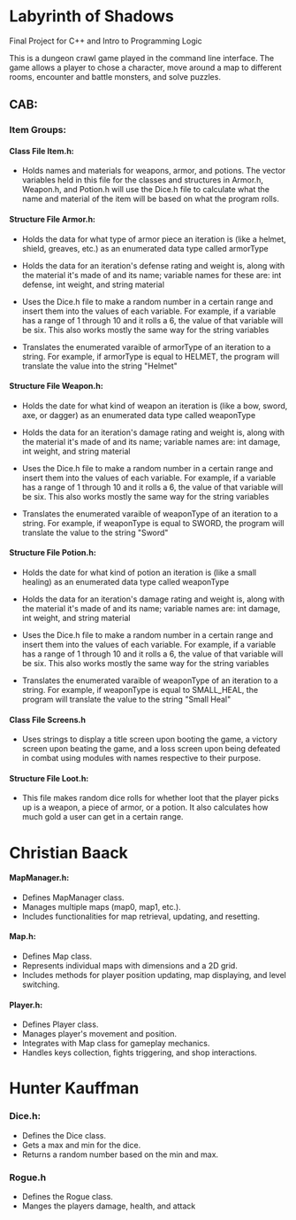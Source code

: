 # Labyrinth of Shadows
Final Project for C++ and Intro to Programming Logic<br>

This is a dungeon crawl game played in the command line interface. The game allows a player to chose a character, move around a map to different rooms, encounter and battle monsters, and solve puzzles. 

## CAB:
### Item Groups:
#### Class File Item.h:
- Holds names and materials for weapons, armor, and potions. The vector variables held in this file for the classes and structures in Armor.h, Weapon.h, and Potion.h will use the Dice.h file to calculate what the name and material of the item will be based on what the program rolls.

#### Structure File Armor.h:
- Holds the data for what type of armor piece an iteration is (like a helmet, shield, greaves, etc.) as an enumerated data type called armorType
    
- Holds the data for an iteration's defense rating and weight is, along with the material it's made of and its name; variable names for these are: int defense, int weight, and string material

- Uses the Dice.h file to make a random number in a certain range and insert them into the values of each variable. For example, if a variable has a range of 1 through 10 and it rolls a 6, the value of that variable will be six. This also works mostly the same way for the string variables
    
- Translates the enumerated varaible of armorType of an iteration to a string. For example, if armorType is equal to HELMET, the program will translate the value into the string "Helmet"

#### Structure File Weapon.h:
- Holds the date for what kind of weapon an iteration is (like a bow, sword, axe, or dagger) as an enumerated data type called weaponType

- Holds the data for an iteration's damage rating and weight is, along with the material it's made of and its name; variable names are: int damage, int weight, and string material

- Uses the Dice.h file to make a random number in a certain range and insert them into the values of each variable. For example, if a variable has a range of 1 through 10 and it rolls a 6, the value of that variable will be six. This also works mostly the same way for the string variables

- Translates the enumerated varaible of weaponType of an iteration to a string. For example, if weaponType is equal to SWORD, the program will translate the value to the string "Sword"

#### Structure File Potion.h:
- Holds the date for what kind of potion an iteration is (like a small healing) as an enumerated data type called weaponType

- Holds the data for an iteration's damage rating and weight is, along with the material it's made of and its name; variable names are: int damage, int weight, and string material

- Uses the Dice.h file to make a random number in a certain range and insert them into the values of each variable. For example, if a variable has a range of 1 through 10 and it rolls a 6, the value of that variable will be six. This also works mostly the same way for the string variables

- Translates the enumerated varaible of weaponType of an iteration to a string. For example, if weaponType is equal to SMALL_HEAL, the program will translate the value to the string "Small Heal"

#### Class File Screens.h
- Uses strings to display a title screen upon booting the game, a victory screen upon beating the game, and a loss screen upon being defeated in combat using modules with names respective to their purpose.

#### Structure File Loot.h:
- This file makes random dice rolls for whether loot that the player picks up is a weapon, a piece of armor, or a potion. It also calculates how much gold a user can get in a certain range.

# Christian Baack
#### MapManager.h:
- Defines MapManager class.
- Manages multiple maps (map0, map1, etc.).
- Includes functionalities for map retrieval, updating, and resetting.

#### Map.h:
- Defines Map class.
- Represents individual maps with dimensions and a 2D grid.
- Includes methods for player position updating, map displaying, and level switching.

#### Player.h:
- Defines Player class.
- Manages player's movement and position.
- Integrates with Map class for gameplay mechanics.
- Handles keys collection, fights triggering, and shop interactions.

# Hunter Kauffman
### Dice.h:
- Defines the Dice class.
- Gets a max and min for the dice.
- Returns a random number based on the min and max.

### Rogue.h
- Defines the Rogue class.
- Manges the players damage, health, and attack